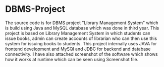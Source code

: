 # DBMS-Project
The source code is for DBMS project "Library Management System" which is build using Java and MySQL database which was done in third year.
This project is based on Library Management System in which students can issue books, admin can create accounts of librarian who can then 
use this system for issuing books to students. This project internally uses JAVA for frontend development and MySQl and JDBC for backend 
and database connectivity. I have also attached screenshot of the software which shows how it works at runtime which can be seen using 
Screenshot file.
